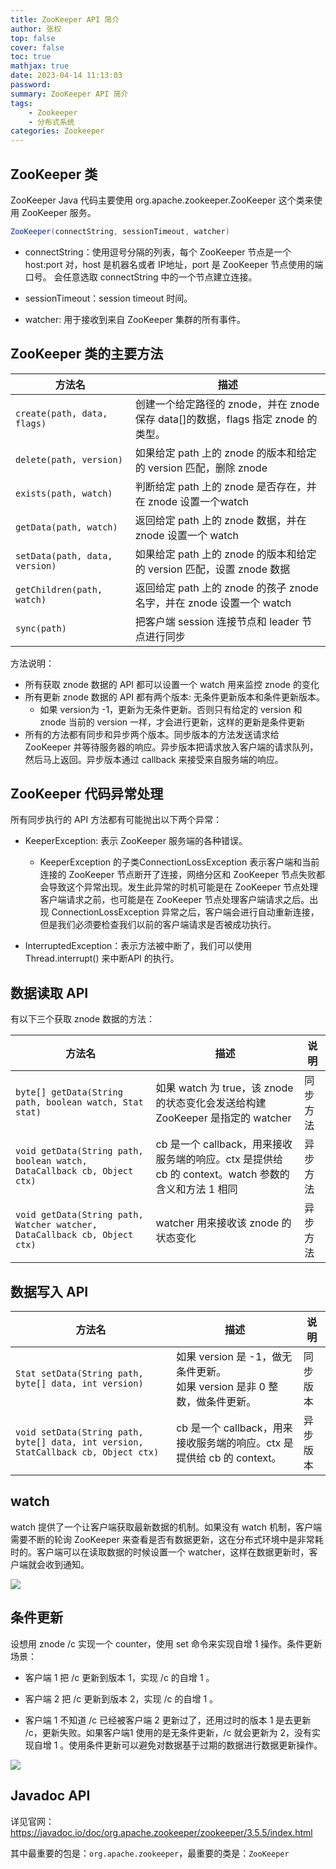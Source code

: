 ```yaml
---
title: ZooKeeper API 简介
author: 张权
top: false
cover: false
toc: true
mathjax: true
date: 2023-04-14 11:13:03
password:
summary: ZooKeeper API 简介
tags:
	- Zookeeper
	- 分布式系统
categories: Zookeeper
---
```


## ZooKeeper 类

ZooKeeper Java 代码主要使用 org.apache.zookeeper.ZooKeeper 这个类来使用 ZooKeeper 服务。

```java
ZooKeeper(connectString, sessionTimeout, watcher)
```

* connectString：使用逗号分隔的列表，每个 ZooKeeper 节点是一个 host:port 对，host 是机器名或者 IP地址，port 是 ZooKeeper 节点使用的端口号。 会任意选取 connectString 中的一个节点建立连接。

* sessionTimeout：session timeout 时间。

* watcher: 用于接收到来自 ZooKeeper 集群的所有事件。

## ZooKeeper 类的主要方法

| 方法名                       | 描述                                                         |
| ---------------------------- | ------------------------------------------------------------ |
| `create(path, data, flags)`    | 创建一个给定路径的 znode，并在 znode 保存 data[]的数据，flags 指定 znode 的类型。 |
| `delete(path, version)`     | 如果给定 path 上的 znode 的版本和给定的 version 匹配，删除 znode |
| `exists(path, watch)`         | 判断给定 path 上的 znode 是否存在，并在 znode 设置一个watch  |
| `getData(path, watch)`         | 返回给定 path 上的 znode 数据，并在 znode 设置一个 watch     |
| `setData(path, data, version)` | 如果给定 path 上的 znode 的版本和给定的 version 匹配，设置 znode 数据 |
| `getChildren(path, watch)`     | 返回给定 path 上的 znode 的孩子 znode 名字，并在 znode 设置一个 watch |
| `sync(path)`                   | 把客户端 session 连接节点和 leader 节点进行同步              |

 方法说明：

* 所有获取 znode 数据的 API 都可以设置一个 watch 用来监控 znode 的变化
* 所有更新 znode 数据的 API 都有两个版本: 无条件更新版本和条件更新版本。
  * 如果 version为 -1，更新为无条件更新。否则只有给定的 version 和 znode 当前的 version 一样，才会进行更新，这样的更新是条件更新
* 所有的方法都有同步和异步两个版本。同步版本的方法发送请求给 ZooKeeper 并等待服务器的响应。异步版本把请求放入客户端的请求队列，然后马上返回。异步版本通过 callback 来接受来自服务端的响应。

## ZooKeeper 代码异常处理

所有同步执行的 API 方法都有可能抛出以下两个异常： 

* KeeperException: 表示 ZooKeeper 服务端的各种错误。 
  * KeeperException 的子类ConnectionLossException 表示客户端和当前连接的 ZooKeeper 节点断开了连接，网络分区和 ZooKeeper 节点失败都会导致这个异常出现。发生此异常的时机可能是在 ZooKeeper 节点处理客户端请求之前，也可能是在 ZooKeeper 节点处理客户端请求之后。出现 ConnectionLossException 异常之后，客户端会进行自动重新连接，但是我们必须要检查我们以前的客户端请求是否被成功执行。 

* InterruptedException：表示方法被中断了，我们可以使用 Thread.interrupt() 来中断API 的执行。

## 数据读取 API

有以下三个获取 znode 数据的方法：

| 方法名                                                       | 描述                                                         | 说明     |
| ------------------------------------------------------------ | ------------------------------------------------------------ | -------- |
| `byte[] getData(String path, boolean watch, Stat stat)`       | 如果 watch 为 true，该 znode 的状态变化会发送给构建 ZooKeeper 是指定的 watcher | 同步方法 |
| `void getData(String path, boolean watch, DataCallback cb, Object ctx)` | cb 是一个 callback，用来接收服务端的响应。ctx 是提供给 cb 的 context。watch 参数的含义和方法 1 相同 | 异步方法 |
| `void getData(String path, Watcher watcher, DataCallback cb, Object ctx)` | watcher 用来接收该 znode 的状态变化                          | 异步方法 |

## 数据写入 API

| 方法名                                                       | 描述                                                         | 说明     |
| ------------------------------------------------------------ | ------------------------------------------------------------ | -------- |
| `Stat setData(String path, byte[] data, int version)`          | 如果 version 是 -1，做无条件更新。<br/>如果 version 是非 0 整数，做条件更新。 | 同步版本 |
| `void setData(String path, byte[] data, int version, StatCallback cb, Object ctx)` | cb 是一个 callback，用来接收服务端的响应。ctx 是提供给 cb 的 context。 | 异步版本 |

## watch

watch 提供了一个让客户端获取最新数据的机制。如果没有 watch 机制，客户端需要不断的轮询 ZooKeeper 来查看是否有数据更新，这在分布式环境中是非常耗时的。客户端可以在读取数据的时候设置一个 watcher，这样在数据更新时，客户端就会收到通知。

![](https://cdn.jsdelivr.net/gh/dendi875/images/PicGo/20230326160029.png)

## 条件更新

设想用 znode /c 实现一个 counter，使用 set 命令来实现自增 1 操作。条件更新场景：

* 客户端 1 把 /c 更新到版本 1，实现 /c 的自增 1 。

*  客户端 2 把 /c 更新到版本 2，实现 /c 的自增 1 。

* 客户端 1 不知道 /c 已经被客户端 2 更新过了，还用过时的版本 1 是去更新 /c，更新失败。如果客户端1 使用的是无条件更新，/c 就会更新为 2，没有实现自增 1 。使用条件更新可以避免对数据基于过期的数据进行数据更新操作。

![](https://cdn.jsdelivr.net/gh/dendi875/images/PicGo/20230326160241.png)

## Javadoc API

详见官网：https://javadoc.io/doc/org.apache.zookeeper/zookeeper/3.5.5/index.html

其中最重要的包是：`org.apache.zookeeper`，最重要的类是：`ZooKeeper`